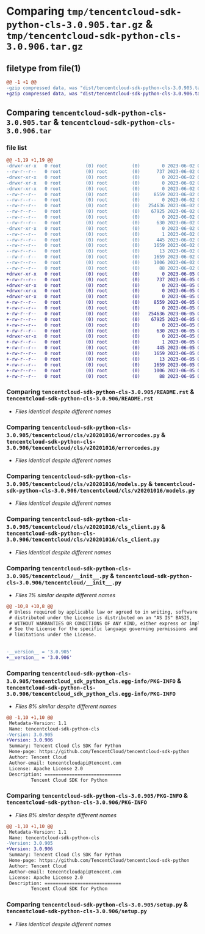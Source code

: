 # Comparing `tmp/tencentcloud-sdk-python-cls-3.0.905.tar.gz` & `tmp/tencentcloud-sdk-python-cls-3.0.906.tar.gz`

## filetype from file(1)

```diff
@@ -1 +1 @@
-gzip compressed data, was "dist/tencentcloud-sdk-python-cls-3.0.905.tar", last modified: Fri Jun  2 00:24:42 2023, max compression
+gzip compressed data, was "dist/tencentcloud-sdk-python-cls-3.0.906.tar", last modified: Mon Jun  5 00:30:53 2023, max compression
```

## Comparing `tencentcloud-sdk-python-cls-3.0.905.tar` & `tencentcloud-sdk-python-cls-3.0.906.tar`

### file list

```diff
@@ -1,19 +1,19 @@
-drwxr-xr-x   0 root         (0) root         (0)        0 2023-06-02 00:24:42.000000 tencentcloud-sdk-python-cls-3.0.905/
--rw-r--r--   0 root         (0) root         (0)      737 2023-06-02 00:24:42.000000 tencentcloud-sdk-python-cls-3.0.905/README.rst
-drwxr-xr-x   0 root         (0) root         (0)        0 2023-06-02 00:24:42.000000 tencentcloud-sdk-python-cls-3.0.905/tencentcloud/
-drwxr-xr-x   0 root         (0) root         (0)        0 2023-06-02 00:24:42.000000 tencentcloud-sdk-python-cls-3.0.905/tencentcloud/cls/
-drwxr-xr-x   0 root         (0) root         (0)        0 2023-06-02 00:24:42.000000 tencentcloud-sdk-python-cls-3.0.905/tencentcloud/cls/v20201016/
--rw-r--r--   0 root         (0) root         (0)     8559 2023-06-02 00:24:42.000000 tencentcloud-sdk-python-cls-3.0.905/tencentcloud/cls/v20201016/errorcodes.py
--rw-r--r--   0 root         (0) root         (0)        0 2023-06-02 00:24:42.000000 tencentcloud-sdk-python-cls-3.0.905/tencentcloud/cls/v20201016/__init__.py
--rw-r--r--   0 root         (0) root         (0)   254636 2023-06-02 00:24:42.000000 tencentcloud-sdk-python-cls-3.0.905/tencentcloud/cls/v20201016/models.py
--rw-r--r--   0 root         (0) root         (0)    67925 2023-06-02 00:24:42.000000 tencentcloud-sdk-python-cls-3.0.905/tencentcloud/cls/v20201016/cls_client.py
--rw-r--r--   0 root         (0) root         (0)        0 2023-06-02 00:24:42.000000 tencentcloud-sdk-python-cls-3.0.905/tencentcloud/cls/__init__.py
--rw-r--r--   0 root         (0) root         (0)      630 2023-06-02 00:24:42.000000 tencentcloud-sdk-python-cls-3.0.905/tencentcloud/__init__.py
-drwxr-xr-x   0 root         (0) root         (0)        0 2023-06-02 00:24:42.000000 tencentcloud-sdk-python-cls-3.0.905/tencentcloud_sdk_python_cls.egg-info/
--rw-r--r--   0 root         (0) root         (0)        1 2023-06-02 00:24:42.000000 tencentcloud-sdk-python-cls-3.0.905/tencentcloud_sdk_python_cls.egg-info/dependency_links.txt
--rw-r--r--   0 root         (0) root         (0)      445 2023-06-02 00:24:42.000000 tencentcloud-sdk-python-cls-3.0.905/tencentcloud_sdk_python_cls.egg-info/SOURCES.txt
--rw-r--r--   0 root         (0) root         (0)     1659 2023-06-02 00:24:42.000000 tencentcloud-sdk-python-cls-3.0.905/tencentcloud_sdk_python_cls.egg-info/PKG-INFO
--rw-r--r--   0 root         (0) root         (0)       13 2023-06-02 00:24:42.000000 tencentcloud-sdk-python-cls-3.0.905/tencentcloud_sdk_python_cls.egg-info/top_level.txt
--rw-r--r--   0 root         (0) root         (0)     1659 2023-06-02 00:24:42.000000 tencentcloud-sdk-python-cls-3.0.905/PKG-INFO
--rw-r--r--   0 root         (0) root         (0)     1006 2023-06-02 00:24:42.000000 tencentcloud-sdk-python-cls-3.0.905/setup.py
--rw-r--r--   0 root         (0) root         (0)       88 2023-06-02 00:24:42.000000 tencentcloud-sdk-python-cls-3.0.905/setup.cfg
+drwxr-xr-x   0 root         (0) root         (0)        0 2023-06-05 00:30:53.000000 tencentcloud-sdk-python-cls-3.0.906/
+-rw-r--r--   0 root         (0) root         (0)      737 2023-06-05 00:30:52.000000 tencentcloud-sdk-python-cls-3.0.906/README.rst
+drwxr-xr-x   0 root         (0) root         (0)        0 2023-06-05 00:30:53.000000 tencentcloud-sdk-python-cls-3.0.906/tencentcloud/
+drwxr-xr-x   0 root         (0) root         (0)        0 2023-06-05 00:30:53.000000 tencentcloud-sdk-python-cls-3.0.906/tencentcloud/cls/
+drwxr-xr-x   0 root         (0) root         (0)        0 2023-06-05 00:30:53.000000 tencentcloud-sdk-python-cls-3.0.906/tencentcloud/cls/v20201016/
+-rw-r--r--   0 root         (0) root         (0)     8559 2023-06-05 00:30:52.000000 tencentcloud-sdk-python-cls-3.0.906/tencentcloud/cls/v20201016/errorcodes.py
+-rw-r--r--   0 root         (0) root         (0)        0 2023-06-05 00:30:52.000000 tencentcloud-sdk-python-cls-3.0.906/tencentcloud/cls/v20201016/__init__.py
+-rw-r--r--   0 root         (0) root         (0)   254636 2023-06-05 00:30:52.000000 tencentcloud-sdk-python-cls-3.0.906/tencentcloud/cls/v20201016/models.py
+-rw-r--r--   0 root         (0) root         (0)    67925 2023-06-05 00:30:52.000000 tencentcloud-sdk-python-cls-3.0.906/tencentcloud/cls/v20201016/cls_client.py
+-rw-r--r--   0 root         (0) root         (0)        0 2023-06-05 00:30:52.000000 tencentcloud-sdk-python-cls-3.0.906/tencentcloud/cls/__init__.py
+-rw-r--r--   0 root         (0) root         (0)      630 2023-06-05 00:30:52.000000 tencentcloud-sdk-python-cls-3.0.906/tencentcloud/__init__.py
+drwxr-xr-x   0 root         (0) root         (0)        0 2023-06-05 00:30:53.000000 tencentcloud-sdk-python-cls-3.0.906/tencentcloud_sdk_python_cls.egg-info/
+-rw-r--r--   0 root         (0) root         (0)        1 2023-06-05 00:30:53.000000 tencentcloud-sdk-python-cls-3.0.906/tencentcloud_sdk_python_cls.egg-info/dependency_links.txt
+-rw-r--r--   0 root         (0) root         (0)      445 2023-06-05 00:30:53.000000 tencentcloud-sdk-python-cls-3.0.906/tencentcloud_sdk_python_cls.egg-info/SOURCES.txt
+-rw-r--r--   0 root         (0) root         (0)     1659 2023-06-05 00:30:53.000000 tencentcloud-sdk-python-cls-3.0.906/tencentcloud_sdk_python_cls.egg-info/PKG-INFO
+-rw-r--r--   0 root         (0) root         (0)       13 2023-06-05 00:30:53.000000 tencentcloud-sdk-python-cls-3.0.906/tencentcloud_sdk_python_cls.egg-info/top_level.txt
+-rw-r--r--   0 root         (0) root         (0)     1659 2023-06-05 00:30:53.000000 tencentcloud-sdk-python-cls-3.0.906/PKG-INFO
+-rw-r--r--   0 root         (0) root         (0)     1006 2023-06-05 00:30:52.000000 tencentcloud-sdk-python-cls-3.0.906/setup.py
+-rw-r--r--   0 root         (0) root         (0)       88 2023-06-05 00:30:53.000000 tencentcloud-sdk-python-cls-3.0.906/setup.cfg
```

### Comparing `tencentcloud-sdk-python-cls-3.0.905/README.rst` & `tencentcloud-sdk-python-cls-3.0.906/README.rst`

 * *Files identical despite different names*

### Comparing `tencentcloud-sdk-python-cls-3.0.905/tencentcloud/cls/v20201016/errorcodes.py` & `tencentcloud-sdk-python-cls-3.0.906/tencentcloud/cls/v20201016/errorcodes.py`

 * *Files identical despite different names*

### Comparing `tencentcloud-sdk-python-cls-3.0.905/tencentcloud/cls/v20201016/models.py` & `tencentcloud-sdk-python-cls-3.0.906/tencentcloud/cls/v20201016/models.py`

 * *Files identical despite different names*

### Comparing `tencentcloud-sdk-python-cls-3.0.905/tencentcloud/cls/v20201016/cls_client.py` & `tencentcloud-sdk-python-cls-3.0.906/tencentcloud/cls/v20201016/cls_client.py`

 * *Files identical despite different names*

### Comparing `tencentcloud-sdk-python-cls-3.0.905/tencentcloud/__init__.py` & `tencentcloud-sdk-python-cls-3.0.906/tencentcloud/__init__.py`

 * *Files 1% similar despite different names*

```diff
@@ -10,8 +10,8 @@
 # Unless required by applicable law or agreed to in writing, software
 # distributed under the License is distributed on an "AS IS" BASIS,
 # WITHOUT WARRANTIES OR CONDITIONS OF ANY KIND, either express or implied.
 # See the License for the specific language governing permissions and
 # limitations under the License.
 
 
-__version__ = '3.0.905'
+__version__ = '3.0.906'
```

### Comparing `tencentcloud-sdk-python-cls-3.0.905/tencentcloud_sdk_python_cls.egg-info/PKG-INFO` & `tencentcloud-sdk-python-cls-3.0.906/tencentcloud_sdk_python_cls.egg-info/PKG-INFO`

 * *Files 8% similar despite different names*

```diff
@@ -1,10 +1,10 @@
 Metadata-Version: 1.1
 Name: tencentcloud-sdk-python-cls
-Version: 3.0.905
+Version: 3.0.906
 Summary: Tencent Cloud Cls SDK for Python
 Home-page: https://github.com/TencentCloud/tencentcloud-sdk-python
 Author: Tencent Cloud
 Author-email: tencentcloudapi@tencent.com
 License: Apache License 2.0
 Description: ============================
         Tencent Cloud SDK for Python
```

### Comparing `tencentcloud-sdk-python-cls-3.0.905/PKG-INFO` & `tencentcloud-sdk-python-cls-3.0.906/PKG-INFO`

 * *Files 8% similar despite different names*

```diff
@@ -1,10 +1,10 @@
 Metadata-Version: 1.1
 Name: tencentcloud-sdk-python-cls
-Version: 3.0.905
+Version: 3.0.906
 Summary: Tencent Cloud Cls SDK for Python
 Home-page: https://github.com/TencentCloud/tencentcloud-sdk-python
 Author: Tencent Cloud
 Author-email: tencentcloudapi@tencent.com
 License: Apache License 2.0
 Description: ============================
         Tencent Cloud SDK for Python
```

### Comparing `tencentcloud-sdk-python-cls-3.0.905/setup.py` & `tencentcloud-sdk-python-cls-3.0.906/setup.py`

 * *Files identical despite different names*

